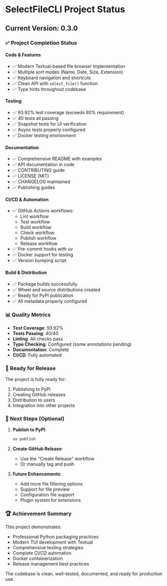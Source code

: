 # SelectFileCLI Project Status

## Current Version: 0.3.0

### ✅ Project Completion Status

#### Code & Features
- ✅ Modern Textual-based file browser implementation
- ✅ Multiple sort modes (Name, Date, Size, Extension)
- ✅ Keyboard navigation and shortcuts
- ✅ Clean API with `select_file()` function
- ✅ Type hints throughout codebase

#### Testing
- ✅ 93.92% test coverage (exceeds 80% requirement)
- ✅ 40 tests all passing
- ✅ Snapshot tests for UI verification
- ✅ Async tests properly configured
- ✅ Docker testing environment

#### Documentation
- ✅ Comprehensive README with examples
- ✅ API documentation in code
- ✅ CONTRIBUTING guide
- ✅ LICENSE (MIT)
- ✅ CHANGELOG maintained
- ✅ Publishing guides

#### CI/CD & Automation
- ✅ GitHub Actions workflows:
  - Lint workflow
  - Test workflow
  - Build workflow
  - Check workflow
  - Publish workflow
  - Release workflow
- ✅ Pre-commit hooks with uv
- ✅ Docker support for testing
- ✅ Version bumping script

#### Build & Distribution
- ✅ Package builds successfully
- ✅ Wheel and source distributions created
- ✅ Ready for PyPI publication
- ✅ All metadata properly configured

### 📊 Quality Metrics

- **Test Coverage**: 93.92%
- **Tests Passing**: 40/40
- **Linting**: All checks pass
- **Type Checking**: Configured (some annotations pending)
- **Documentation**: Complete
- **CI/CD**: Fully automated

### 🚀 Ready for Release

The project is fully ready for:
1. Publishing to PyPI
2. Creating GitHub releases
3. Distribution to users
4. Integration into other projects

### 📝 Next Steps (Optional)

1. **Publish to PyPI**:
   ```bash
   uv publish
   ```

2. **Create GitHub Release**:
   - Use the "Create Release" workflow
   - Or manually tag and push

3. **Future Enhancements**:
   - Add more file filtering options
   - Support for file preview
   - Configuration file support
   - Plugin system for extensions

### 🏆 Achievement Summary

This project demonstrates:
- Professional Python packaging practices
- Modern TUI development with Textual
- Comprehensive testing strategies
- Complete CI/CD automation
- Docker containerization
- Release management best practices

The codebase is clean, well-tested, documented, and ready for production use.

